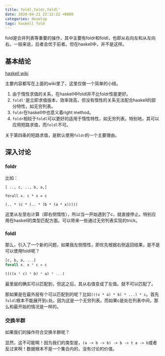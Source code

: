 ```yaml
---
title: foldl,foldr,foldl'
date: 2020-04-21 22:12:22 +0800
categories: develop
tags: haskell fold
---
```


fold是合并列表等重要的操作，其中主要有foldr和foldl，也即从右向左和从左向右。一般来说，后者会优于前者。但在haskell中，并不是这样。

<!-- more -->

## 基本结论

[haskell wiki](https://wiki.haskell.org/Foldr_Foldl_Foldl%27)

主要内容都写在上面的wiki里了，这里仅做一个简单的小结。

1. 由于惰性求值的关系，在haskell中foldl并不比foldr性能更好。
2. `foldl'`是立即求值版本，效率效高，但没有惰性的关系无法配合haskell的部分特性，如无穷列表。
3. `foldr`在haskell中也意义着right method。
4. `foldr`相较于`foldl`可以更好的适用于惰性特性，如无穷列表。特别地，其可以应用短路求值，而`foldl`不可。

关于第四条的短路求值，是默认使用`foldr`的一个主要理由。

## 深入讨论
### foldr

比如：

```
[ .., c, .., b, a,]

forall x. c * x = c

(.. * (c * (.. * (b * (a * x)))))
```

这里从左至右计算（即右侧惰性），所以当一开始遇到了c，就直接停止。特别应用在haskell的类型匹配方面。可以带来一些通过无穷列表实现的trick。


### foldl

那么，引入了一个新的问题，如果我左侧惰性，即优先根据右侧返回结果，是不是可以使用foldl呢？

```haskell
[c, b, a, ...]
forall x. x * c = c

((((x * c) * b) * a) * ...)
```

最里层的确实可以匹配到，但这之后，其从右值变成了左值。就不可以匹配了。

那如果是在最外层有个可以匹配到的呢？比如`(((x * a) * b) * ...) * c`。首先`foldl`根本不能展开到`c`处。因为这是一个无穷列表。而如果c是处在列表中间，那么和最开始的情况是一样的。

### 交换半群

如果我们的操作符合交换半群呢？

显然，这不可能啊！因为我们的类型是，`(a -> b -> b) -> b -> t a -> b`或者反过来啊！数据根本不是一个集合内的，没有讨论的价值。
